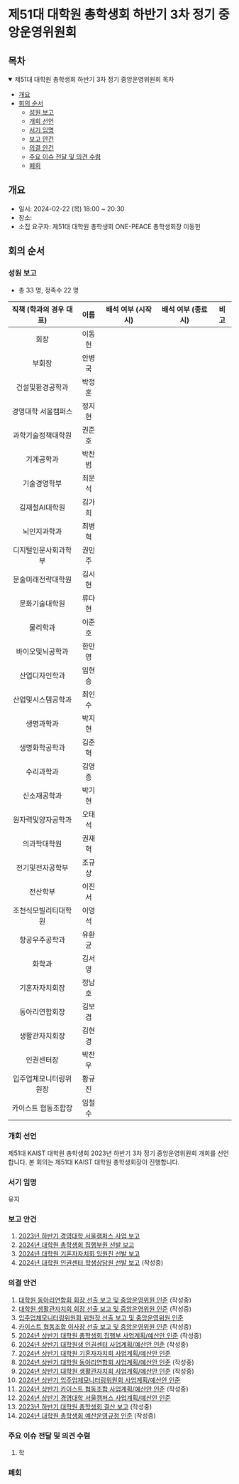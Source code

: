 제51대 대학원 총학생회 하반기 3차 정기 중앙운영위원회 
===

## 목차

<details open>
<summary>제51대 대학원 총학생회 하반기 3차 정기 중앙운영위원회 목차</summary>
  
- [개요](#개요) 
- [회의 순서](#회의-순서) 
	- [성원 보고](#성원-보고) 
	- [개회 선언](#개회-선언) 
	- [서기 임명](#서기-임명) 
	- [보고 안건](#보고-안건) 
	- [의결 안건](#의결-안건) 
	- [주요 이슈 전달 및 의견 수렴](#주요-이슈-전달-및-의견-수렴) 
	- [폐회](#폐회) 
</details>

## 개요 
- 일시: 2024-02-22 (목) 18:00 ~ 20:30
- 장소: 
- 소집 요구자: 제51대 대학원 총학생회 ONE-PEACE 총학생회장 이동헌

## 회의 순서
### 성원 보고
- 총 33 명, 정족수 22 명  

| 직책 (학과의 경우 대표) | 이름  | 배석 여부 (시작 시) | 배석 여부 (종료 시) | 비고 | 
|:---:|:---:|:---:|:---:|:---:|
| 회장 | 이동헌 ||||
| 부회장 | 안병국 ||||
| 건설및환경공학과 | 박정훈 ||||
| 경영대학 서울캠퍼스 | 정지현 ||||
| 과학기술정책대학원 | 권준호 ||||
| 기계공학과 | 박찬범 ||||
| 기술경영학부 | 최문석 ||||
| 김재철AI대학원 | 김가희 ||||
| 뇌인지과학과 | 최병혁 ||||
| 디지털인문사회과학부 | 권민주 ||||
| 문술미래전략대학원 | 김시현 ||||
| 문화기술대학원 | 류다현 ||||
| 물리학과 | 이준호 ||||
| 바이오및뇌공학과 | 한만영 ||||
| 산업디자인학과 | 임현승 ||||
| 산업및시스템공학과 | 최인수 ||||
| 생명과학과 | 박지현 ||||
| 생명화학공학과 | 김준혁 ||||
| 수리과학과 | 김영종 ||||
| 신소재공학과 | 박기현 ||||
| 원자력및양자공학과 | 오태석 ||||
| 의과학대학원 | 권재혁 ||||
| 전기및전자공학부 | 조규상 ||||
| 전산학부 | 이진서 ||||
| 조천식모빌리티대학원 | 이영석 ||||
| 항공우주공학과 | 유환균 ||||
| 화학과 | 김서영 ||||
| 기혼자자치회장 | 정남호 ||||
| 동아리연합회장 | 김보겸 ||||
| 생활관자치회장 | 김현경 ||||
| 인권센터장 | 박찬우 ||||
| 입주업체모니터링위원장 | 황규진 ||||
| 카이스트 협동조합장 | 임철수 ||||

### 개회 선언
제51대 KAIST 대학원 총학생회 2023년 하반기 3차 정기 중앙운영위원회 개회를 선언합니다. 본 회의는 제51대 KAIST 대학원 총학생회장이 진행합니다.

### 서기 임명
유지

### 보고 안건
1. [2023년 하반기 경영대학 서울캠퍼스 사업 보고](보고안건/경영대학_사업보고.md)
2. [2024년 대학원 총학생회 집행부원 선발 보고](보고안건/원총집행부.md)
3. [2024년 대학원 기혼자자치회 임원진 선발 보고](보고안건/기자회/agenda01.md)
4. [2024년 대학원 인권센터 학생상담원 선발 보고](보고안건/인권센터/인권센터_학생상담원_선출보고.md) (작성중)

### 의결 안건
1. [대학원 동아리연합회 회장 선출 보고 및 중앙운영위원 인준](의결안건/생자회/중운위원인준.md) (작성중)
2. [대학원 생활관자치회 회장 선출 보고 및 중앙운영위원 인준](의결안건/생자회/중운위원인준.md) (작성중)
3. [입주업체모니터링위원회 위원장 선출 보고 및 중앙운영위원 인준](의결안건/입모위/입모위_중운위원.md)
4. [카이스트 협동조합 이사장 선출 보고 및 중앙운영위원 인준]() (작성중)
5. [2024년 상반기 대학원 총학생회 집행부 사업계획/예산안 인준](의결안건/원총/원총_사업계획.md) (작성중)
6. [2024년 상반기 대학원생 인권센터 사업계획/예산안 인준](의결안건/인권센터/상반기_사업계획_예산안_인준.md) (작성중)
7. [2024년 상반기 대학원 기혼자자치회 사업계획/예산안 인준](의결안건/기자회/기자회_사업계획.md) 
8. [2024년 상반기 대학원 동아리연합회 사업계획/예산안 인준](의결안건/동연/2_대학원동아리연합회_안건본문_김보겸.md) (작성중)
9. [2024년 상반기 대학원 생활관자치회 사업계획/예산안 인준](의결안건/생자회/2_안건본문.md) (작성중)
10. [2024년 상반기 입주업체모니터링위원회 사업계획/예산안 인준](의결안건/입모위/입모위_사업계획.md)
11. [2024년 상반기 카이스트 협동조합 사업계획/예산안 인준](의결안건/협동조합/2023년_상반기_카이스트협동조합_사업계획_예산안_인준.md) (작성중)
12. [2024년 상반기 경영대학 서울캠퍼스 사업계획/예산안 인준](의결안건/경영대학_사업계획.md)
13. [2023년 하반기 대학원 총학생회 결산 보고](보고안건/원총/agenda02.md) (작성중)
14. [2024년 대학원 총학생회 예산운영규정 인준](의결안건/원총/예산운영규정.md) (작성중)

### 주요 이슈 전달 및 의견 수렴
1. 학

### 폐회

